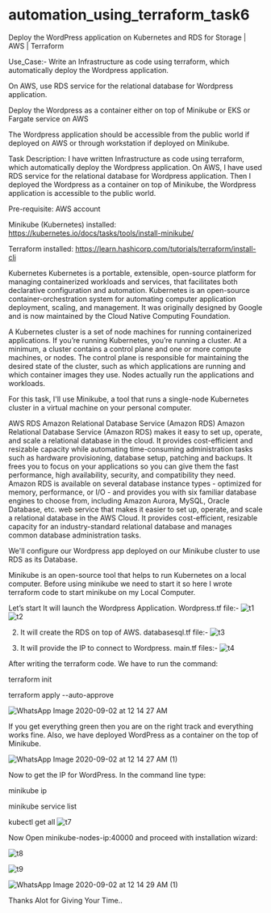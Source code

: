 # automation_using_terraform_task6
Deploy the WordPress application on Kubernetes and RDS for Storage | AWS | Terraform

Use_Case:-
Write an Infrastructure as code using terraform, which automatically deploy the Wordpress application.

On AWS, use RDS service for the relational database for Wordpress application.

Deploy the Wordpress as a container either on top of Minikube or EKS or Fargate service on AWS

The Wordpress application should be accessible from the public world if deployed on AWS or through workstation if deployed on Minikube.

Task Description:
I have written Infrastructure as code using terraform, which automatically deploy the Wordpress application. On AWS, I have used RDS service for the relational database for Wordpress application. Then I deployed the Wordpress as a container on top of Minikube, the Wordpress application is accessible to the public world.

Pre-requisite:
AWS account

Minikube (Kubernetes) installed: https://kubernetes.io/docs/tasks/tools/install-minikube/

Terraform installed: https://learn.hashicorp.com/tutorials/terraform/install-cli

Kubernetes
Kubernetes is a portable, extensible, open-source platform for managing containerized workloads and services, that facilitates both declarative configuration and automation. Kubernetes is an open-source container-orchestration system for automating computer application deployment, scaling, and management. It was originally designed by Google and is now maintained by the Cloud Native Computing Foundation.

A Kubernetes cluster is a set of node machines for running containerized applications. If you’re running Kubernetes, you’re running a cluster. At a minimum, a cluster contains a control plane and one or more compute machines, or nodes. The control plane is responsible for maintaining the desired state of the cluster, such as which applications are running and which container images they use. Nodes actually run the applications and workloads.

For this task, I'll use Minikube, a tool that runs a single-node Kubernetes cluster in a virtual machine on your personal computer.

AWS RDS Amazon Relational Database Service (Amazon RDS)
Amazon Relational Database Service (Amazon RDS) makes it easy to set up, operate, and scale a relational database in the cloud. It provides cost-efficient and resizable capacity while automating time-consuming administration tasks such as hardware provisioning, database setup, patching and backups. It frees you to focus on your applications so you can give them the fast performance, high availability, security, and compatibility they need. Amazon RDS is available on several database instance types - optimized for memory, performance, or I/O - and provides you with six familiar database engines to choose from, including Amazon Aurora, MySQL, Oracle Database, etc. web service that makes it easier to set up, operate, and scale a relational database in the AWS Cloud. It provides cost-efficient, resizable capacity for an industry-standard relational database and manages common database administration tasks.

We'll configure our Wordpress app deployed on our Minikube cluster to use RDS as its Database.

Minikube is an open-source tool that helps to run Kubernetes on a local computer. Before using minikube we need to start it so here I wrote terraform code to start minikube on my Local Computer.

Let’s start
It will launch the Wordpress Application.
Wordpress.tf file:-
![t1](https://user-images.githubusercontent.com/54200130/92209893-67696480-eeab-11ea-9b04-b3dc0be7c3f7.jpeg)
![t2](https://user-images.githubusercontent.com/54200130/92210263-068e5c00-eeac-11ea-999c-0fc26c3ac59a.jpeg)

2. It will create the RDS on top of AWS.
databasesql.tf file:-
![t3](https://user-images.githubusercontent.com/54200130/92210417-4ce3bb00-eeac-11ea-8bc6-67b021955575.jpeg)

3. It will provide the IP to connect to Wordpress.
main.tf files:-
![t4](https://user-images.githubusercontent.com/54200130/92210589-a2b86300-eeac-11ea-9931-e4f0748a676e.jpeg)

After writing the terraform code. We have to run the command:

  terraform init
  
  terraform apply --auto-approve
  
  ![WhatsApp Image 2020-09-02 at 12 14 27 AM](https://user-images.githubusercontent.com/54200130/92210736-ea3eef00-eeac-11ea-9f03-bbf0e06a0b97.jpeg)

If you get everything green then you are on the right track and everything works fine. Also, we have deployed WordPress as a container on the top of Minikube.

![WhatsApp Image 2020-09-02 at 12 14 27 AM (1)](https://user-images.githubusercontent.com/54200130/92210969-515ca380-eead-11ea-8499-0c94507099a1.jpeg)

Now to get the IP for WordPress. In the command line type:

  minikube ip
  
  minikube service list
  
  kubectl get all
  ![t7](https://user-images.githubusercontent.com/54200130/92211423-13ac4a80-eeae-11ea-9244-e565ef03ad0f.jpeg)

Now Open minikube-nodes-ip:40000 and proceed with installation wizard:

![t8](https://user-images.githubusercontent.com/54200130/92211532-3a6a8100-eeae-11ea-9542-53cee44e89ba.jpeg)


![t9](https://user-images.githubusercontent.com/54200130/92211585-50784180-eeae-11ea-9a39-88f66e6ac659.jpeg)


![WhatsApp Image 2020-09-02 at 12 14 29 AM (1)](https://user-images.githubusercontent.com/54200130/92211691-77367800-eeae-11ea-95f4-acfd41741a7b.jpeg)


Thanks Alot for Giving Your Time..
